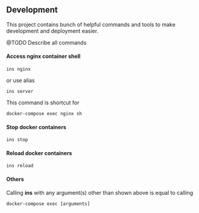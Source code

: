 ## Development
This project contains bunch of helpful commands and tools to make development 
and deployment easier.

@TODO Describe all commands

#### Access nginx container shell
```
ins nginx
```
or use alias
```
ins server
```
This command is shortcut for
```
docker-compose exec nginx sh
```


#### Stop docker containers
```
ins stop
```

#### Reload docker containers
```
ins reload
```

#### Others
Calling **ins** with any argument(s) other than shown above is equal to calling
```
docker-compose exec [arguments]
```